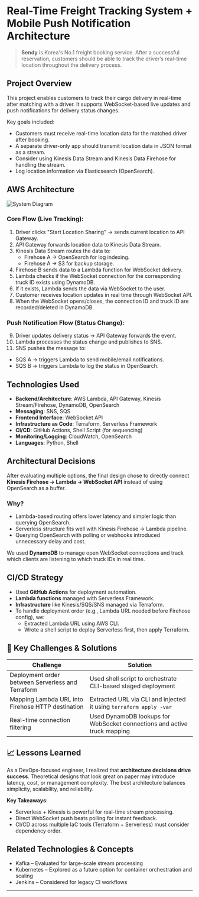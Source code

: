 # Real-Time Freight Tracking System + Mobile Push Notification Architecture

> **Sendy** is Korea's No.1 freight booking service. After a successful reservation, customers should be able to track the driver’s real-time location throughout the delivery process.

## Project Overview

This project enables customers to track their cargo delivery in real-time after matching with a driver. It supports WebSocket-based live updates and push notifications for delivery status changes.

Key goals included:
- Customers must receive real-time location data for the matched driver after booking.
- A separate driver-only app should transmit location data in JSON format as a stream.
- Consider using Kinesis Data Stream and Kinesis Data Firehose for handling the stream.
- Log location information via Elasticsearch (OpenSearch).

## AWS Architecture

![System Diagram](https://s3-us-west-2.amazonaws.com/secure.notion-static.com/6a4cf07a-8316-47cb-ad62-93c5b2e3c38a/Untitled.png)

### Core Flow (Live Tracking):
1. Driver clicks "Start Location Sharing" → sends current location to API Gateway.
2. API Gateway forwards location data to Kinesis Data Stream.
3. Kinesis Data Stream routes the data to:
   - Firehose A → OpenSearch for log indexing.
   - Firehose A → S3 for backup storage.
4. Firehose B sends data to a Lambda function for WebSocket delivery.
5. Lambda checks if the WebSocket connection for the corresponding truck ID exists using DynamoDB.
6. If it exists, Lambda sends the data via WebSocket to the user.
7. Customer receives location updates in real time through WebSocket API.
8. When the WebSocket opens/closes, the connection ID and truck ID are recorded/deleted in DynamoDB.

### Push Notification Flow (Status Change):
9. Driver updates delivery status → API Gateway forwards the event.
10. Lambda processes the status change and publishes to SNS.
11. SNS pushes the message to:
   - SQS A → triggers Lambda to send mobile/email notifications.
   - SQS B → triggers Lambda to log the status in OpenSearch.

## Technologies Used

- **Backend/Architecture**: AWS Lambda, API Gateway, Kinesis Stream/Firehose, DynamoDB, OpenSearch
- **Messaging**: SNS, SQS
- **Frontend Interface**: WebSocket API
- **Infrastructure as Code**: Terraform, Serverless Framework
- **CI/CD**: GitHub Actions, Shell Script (for sequencing)
- **Monitoring/Logging**: CloudWatch, OpenSearch
- **Languages**: Python, Shell

## Architectural Decisions

After evaluating multiple options, the final design chose to directly connect **Kinesis Firehose → Lambda → WebSocket API** instead of using OpenSearch as a buffer.

### Why?

- Lambda-based routing offers lower latency and simpler logic than querying OpenSearch.
- Serverless structure fits well with Kinesis Firehose → Lambda pipeline.
- Querying OpenSearch with polling or webhooks introduced unnecessary delay and cost.

We used **DynamoDB** to manage open WebSocket connections and track which clients are listening to which truck IDs in real time.

## CI/CD Strategy

- Used **GitHub Actions** for deployment automation.
- **Lambda functions** managed with Serverless Framework.
- **Infrastructure** like Kinesis/SQS/SNS managed via Terraform.
- To handle deployment order (e.g., Lambda URL needed before Firehose config), we:
  - Extracted Lambda URL using AWS CLI.
  - Wrote a shell script to deploy Serverless first, then apply Terraform.

## 🧩 Key Challenges & Solutions

| Challenge | Solution |
|----------|----------|
| Deployment order between Serverless and Terraform | Used shell script to orchestrate CLI-based staged deployment |
| Mapping Lambda URL into Firehose HTTP destination | Extracted URL via CLI and injected it using `terraform apply -var` |
| Real-time connection filtering | Used DynamoDB lookups for WebSocket connections and active truck mapping |

## 📈 Lessons Learned

As a DevOps-focused engineer, I realized that **architecture decisions drive success**. Theoretical designs that look great on paper may introduce latency, cost, or management complexity. The best architecture balances simplicity, scalability, and reliability.

**Key Takeaways**:
- Serverless + Kinesis is powerful for real-time stream processing.
- Direct WebSocket push beats polling for instant feedback.
- CI/CD across multiple IaC tools (Terraform + Serverless) must consider dependency order.

## Related Technologies & Concepts
- Kafka – Evaluated for large-scale stream processing
- Kubernetes – Explored as a future option for container orchestration and scaling
- Jenkins – Considered for legacy CI workflows
---


